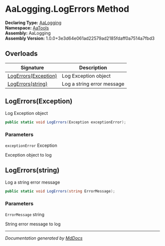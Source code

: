 ﻿<!--  
  <auto-generated>   
    The contents of this file were generated by a tool.  
    Changes to this file may be list if the file is regenerated  
  </auto-generated>   
-->

# AaLogging.LogErrors Method

**Declaring Type:** [AaLogging](../index.md)  
**Namespace:** [AaTools](../../index.md)  
**Assembly:** AaLogging  
**Assembly Version:** 1.0.0+3e3d64e061ad22579ad2185fdaff0a7514a7fbd3

## Overloads

| Signature                                   | Description                |
| ------------------------------------------- | -------------------------- |
| [LogErrors(Exception)](#logerrorsexception) | Log Exception object       |
| [LogErrors(string)](#logerrorsstring)       | Log a string error message |

## LogErrors(Exception)

Log Exception object 

```csharp
public static void LogErrors(Exception exceptionError);
```

### Parameters

`exceptionError`  Exception

Exception object to log

## LogErrors(string)

Log a string error message

```csharp
public static void LogErrors(string ErrorMessage);
```

### Parameters

`ErrorMessage`  string

String error message to log

___

*Documentation generated by [MdDocs](https://github.com/ap0llo/mddocs)*
